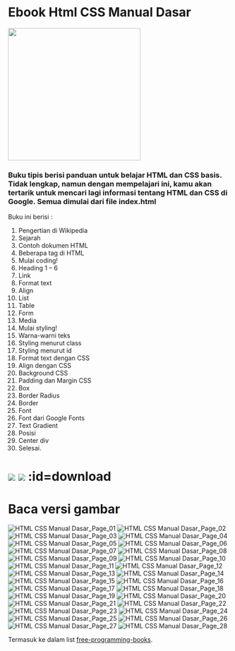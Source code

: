 # Ebook Html CSS Manual Dasar

[<img src="https://github.com/LIGMATV/LIGMATV/assets/143163098/9fab0073-c020-4b02-a146-9e5bbae2661a" width="300">](https://diybookcovers.com/3Dmockups/)

### Buku tipis berisi panduan untuk belajar HTML dan CSS basis. Tidak lengkap, namun dengan mempelajari ini, kamu akan tertarik untuk mencari lagi informasi tentang HTML dan CSS di Google. Semua dimulai dari file index.html

Buku ini berisi :
1. Pengertian di Wikipedia  
2. Sejarah  
3. Contoh dokumen HTML  
4. Beberapa tag di HTML  
5. Mulai coding!  
6. Heading 1 – 6  
7. Link  
8. Format text  
9. Align  
10. List  
11. Table  
12. Form  
13. Media  
14. Mulai styling!  
15. Warna-warni teks  
16. Styling menurut class  
17. Styling menurut id  
18. Format text dengan CSS  
19. Align dengan CSS  
20. Background CSS  
21. Padding dan Margin CSS  
22. Box  
23. Border Radius  
24. Border  
25. Font  
26. Font dari Google Fonts  
27. Text Gradient  
28. Posisi  
29. Center div  
30. Selesai.  

# [![](https://img.shields.io/badge/Download%20PDF-07bbbc?style=for-the-badge)](https://github.com/LIGMATV/LIGMATV/files/14471485/HTML.CSS.Manual.Dasar.pdf) [![](https://img.shields.io/badge/Download%20DOCX-07bbbc?style=for-the-badge)](https://github.com/LIGMATV/LIGMATV/files/14471495/HTML.CSS.Manual.Dasar.docx) :id=download

# Baca versi gambar

![HTML CSS Manual Dasar_Page_01](https://github.com/LIGMATV/LIGMATV/assets/143163098/c53df00f-5597-4197-84e6-295d49704f04)
![HTML CSS Manual Dasar_Page_02](https://github.com/LIGMATV/LIGMATV/assets/143163098/2ead374a-a598-4d4e-8c70-3a44317ab9ea)
![HTML CSS Manual Dasar_Page_03](https://github.com/LIGMATV/LIGMATV/assets/143163098/ab678361-b85a-4fd6-a4b7-03ed474e238a)
![HTML CSS Manual Dasar_Page_04](https://github.com/LIGMATV/LIGMATV/assets/143163098/d0500355-d702-49a0-bb7b-4a0de59d691d)
![HTML CSS Manual Dasar_Page_05](https://github.com/LIGMATV/LIGMATV/assets/143163098/b9942749-7b51-41dd-9589-c40230328c17)
![HTML CSS Manual Dasar_Page_06](https://github.com/LIGMATV/LIGMATV/assets/143163098/60c3bc5f-79b8-4461-b699-8d03524dbfb8)
![HTML CSS Manual Dasar_Page_07](https://github.com/LIGMATV/LIGMATV/assets/143163098/2a8fd2cd-c152-4f32-bb45-d7d7b59b73a0)
![HTML CSS Manual Dasar_Page_08](https://github.com/LIGMATV/LIGMATV/assets/143163098/b938ae8a-8b02-4e26-adde-c3469e2d767a)
![HTML CSS Manual Dasar_Page_09](https://github.com/LIGMATV/LIGMATV/assets/143163098/f85c8e47-01a1-4c0d-9f2f-f7b4f590db33)
![HTML CSS Manual Dasar_Page_10](https://github.com/LIGMATV/LIGMATV/assets/143163098/4325e61f-6e09-461e-97eb-48d0add5c369)
![HTML CSS Manual Dasar_Page_11](https://github.com/LIGMATV/LIGMATV/assets/143163098/b2e897bd-5e8e-4e89-8484-96e843bcba48)
![HTML CSS Manual Dasar_Page_12](https://github.com/LIGMATV/LIGMATV/assets/143163098/75260fca-6970-4f4b-8389-0d2825ea6acf)
![HTML CSS Manual Dasar_Page_13](https://github.com/LIGMATV/LIGMATV/assets/143163098/78cbd9b4-d875-4cea-9bdb-371410cd352b)
![HTML CSS Manual Dasar_Page_14](https://github.com/LIGMATV/LIGMATV/assets/143163098/ad0897f5-f34b-4854-8ebd-fc2931a8fe79)
![HTML CSS Manual Dasar_Page_15](https://github.com/LIGMATV/LIGMATV/assets/143163098/e3faff08-36e3-4343-a2bd-18127d3d858d)
![HTML CSS Manual Dasar_Page_16](https://github.com/LIGMATV/LIGMATV/assets/143163098/09d86262-8d0a-4b6b-9d8b-523185043941)
![HTML CSS Manual Dasar_Page_17](https://github.com/LIGMATV/LIGMATV/assets/143163098/9b511b81-4d99-464d-9f98-83fffa6645ad)
![HTML CSS Manual Dasar_Page_18](https://github.com/LIGMATV/LIGMATV/assets/143163098/ec805ea6-58d0-401b-a511-a7ee72707a0f)
![HTML CSS Manual Dasar_Page_19](https://github.com/LIGMATV/LIGMATV/assets/143163098/f8118899-e1b6-4201-ac5f-9bb4a008ab4c)
![HTML CSS Manual Dasar_Page_20](https://github.com/LIGMATV/LIGMATV/assets/143163098/d776d328-934a-4d38-9e8c-daaa141e59b5)
![HTML CSS Manual Dasar_Page_21](https://github.com/LIGMATV/LIGMATV/assets/143163098/1788df71-584d-4a83-b26c-33727190f637)
![HTML CSS Manual Dasar_Page_22](https://github.com/LIGMATV/LIGMATV/assets/143163098/85976f3b-304e-436e-ae44-8c8bf5a00def)
![HTML CSS Manual Dasar_Page_23](https://github.com/LIGMATV/LIGMATV/assets/143163098/a2e599fd-a8e3-486a-bca7-06e8479b3cf0)
![HTML CSS Manual Dasar_Page_24](https://github.com/LIGMATV/LIGMATV/assets/143163098/97f187ee-5ab9-4097-9d49-200ba70b153e)
![HTML CSS Manual Dasar_Page_25](https://github.com/LIGMATV/LIGMATV/assets/143163098/1bc061fd-d9ef-480d-92c1-d61aa24a4c09)
![HTML CSS Manual Dasar_Page_26](https://github.com/LIGMATV/LIGMATV/assets/143163098/1b1d7b8b-1794-4ace-ba07-a888d1a5c624)
![HTML CSS Manual Dasar_Page_27](https://github.com/LIGMATV/LIGMATV/assets/143163098/ce75567c-0c09-468d-a60d-fc08f9d480e2)
![HTML CSS Manual Dasar_Page_28](https://github.com/LIGMATV/LIGMATV/assets/143163098/ce41d7a1-f63b-4ab8-993a-712b5b75ac29)

Termasuk ke dalam list [free-programming-books](https://github.com/EbookFoundation/free-programming-books/blob/main/books/free-programming-books-id.md#html-and-css).

[date-created]: 2024/03/02